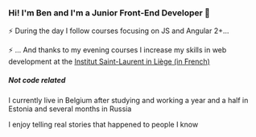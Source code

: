### Hi! I'm Ben and I'm a Junior Front-End Developer 👋

⚡ During the day I follow courses focusing on JS and Angular 2+...

⚡ ... And thanks to my evening courses I increase my skills in web development at the [Institut Saint-Laurent in Liège (in French)](https://www.isl.be/portfolio_item/formation-liege-web-developer-webmaster/ )

#####  Not code related
I currently live in Belgium after studying and working a year and a half in Estonia and several months in Russia

I enjoy telling real stories that happened to people I know


<!--
**BenoitMayeur/BenoitMayeur** is a ✨ _special_ ✨ repository because its `README.md` (this file) appears on your GitHub profile.

Here are some ideas to get you started:

- 🔭 I’m currently working on ...
- 🌱 I’m currently learning ...
- 👯 I’m looking to collaborate on ...
- 🤔 I’m looking for help with ...
- 💬 Ask me about ...
- 📫 How to reach me: ...
- 😄 Pronouns: ...
- ⚡ Fun fact: ...
-->
